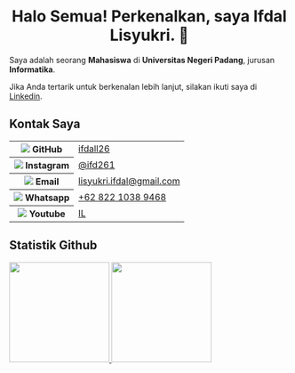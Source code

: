 <h1 align="center">
Halo Semua! Perkenalkan, saya <b></b>Ifdal Lisyukri</b>. 👋
</h1>

Saya adalah seorang **Mahasiswa** di **Universitas Negeri Padang**, jurusan **Informatika**.

Jika Anda tertarik untuk berkenalan lebih lanjut, silakan ikuti saya di [Linkedin](https://www.linkedin.com/in/ifdal-lisyukri-b567372a4/).

## Kontak Saya

<table>
  <tr>
    <th>
      <img src="https://img.icons8.com/material-outlined/24/000000/github.png"/> GitHub
    </th>
    <td><a href="https://github.com/ifdall26">ifdall26</a></td>
  </tr>
  <tr>
    <th>
      <img src="https://img.icons8.com/material-outlined/24/000000/instagram-new--v1.png"/> Instagram
    </th>
    <td>
      <a href="https://instagram.com/ifd261?igshid=OGQ5ZDc2ODk2ZA==">@ifd261</a>
    </td>
  </tr>
  <tr>
    <th>
      <img src="https://img.icons8.com/material-rounded/24/000000/email.png"/> Email
    </th>
    <td>
      <a href="mailto:lisyukri.ifdal@gmail.com">lisyukri.ifdal@gmail.com</a>
    </td>
  </tr>
  <tr>
    <th>
      <img src="https://img.icons8.com/material-outlined/24/000000/whatsapp.png"/> Whatsapp
    </th>
    <td>
      <a href="https://wa.me/6282210389468">+62 822 1038 9468</a>
    </td>
  </tr>
  <tr>
    <th>
      <img src="https://img.icons8.com/material-outlined/24/000000/youtube-play.png"/> Youtube
    </th>
    <td>
      <a href="https://youtube.com/@il7832?si=x4wFJ3JWLaaY4EY_">IL</a>
    </td>
  </tr>
</table>


## Statistik Github
<p align="left">
  <a href="https://github.com/ifdall26">
    <img height="180em" src="https://github-readme-stats-eight-theta.vercel.app/api?username=ifdall26&show_icons=true&theme=algolia&include_all_commits=true&count_private=true"/>
    <img height="180em" src="https://github-readme-stats-eight-theta.vercel.app/api/top-langs/?username=ifdall26&layout=compact&theme=algolia"/>
  </a>
</p>
